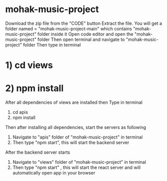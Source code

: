 # mohak-music-project
Download the zip file from the "CODE" button
Extract the file. You will get a folder named = "mohak-music-project-main" which contains "mohak-music-project" folder inside it
Open code editor and open the "mohak-music-project" folder
Then open terminal and navigate to "mohak-music-project" folder
Then type in terminal
#        1) cd views
#        2) npm install
 After all dependencies of views are installed then 
 Type in terminal 
 1) cd apis
 2) npm install

 Then after installing all dependencies, start the servers as following
  1) Navigate to "apis" folder of "mohak-music-project" in terminal
  2) Then type "npm start", this will start the backend server

 After the backend server starts 
 1) Navigate to "views" folder of "mohak-music-project" in terminal
 2) Then type "npm start" , this will start the react server and will automatically open app in your browser
